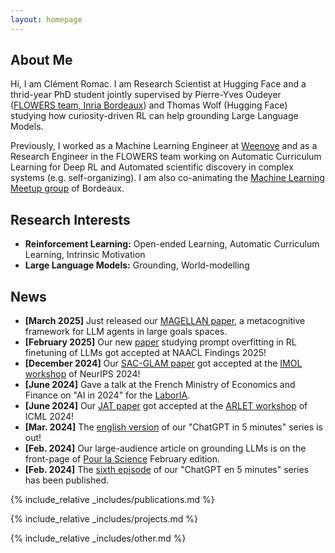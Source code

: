 ```yaml
---
layout: homepage
---
```


## About Me

Hi, I am Clément Romac. I am Research Scientist at Hugging Face and a thrid-year PhD student jointly supervised by Pierre-Yves Oudeyer ([FLOWERS team, Inria Bordeaux](https://flowers.inria.fr/)) and Thomas Wolf (Hugging Face) studying how curiosity-driven RL can help grounding Large Language Models. 

Previously, I worked as a Machine Learning Engineer at [Weenove](https://www.weenove.fr/) and as a Research Engineer in the FLOWERS team working on Automatic Curriculum Learning for Deep RL and Automated scientific discovery in complex systems (e.g. self-organizing). 
I am also co-animating the [Machine Learning Meetup group](https://www.meetup.com/fr-FR/Bordeaux-Machine-Learning-Meetup/) of Bordeaux. 


## Research Interests

- **Reinforcement Learning:** Open-ended Learning, Automatic Curriculum Learning, Intrinsic Motivation
- **Large Language Models:** Grounding, World-modelling

## News
- **[March 2025]** Just released our [MAGELLAN paper](https://arxiv.org/abs/2502.07709), a metacognitive framework for LLM agents in large goals spaces.
- **[February 2025]** Our new [paper](https://arxiv.org/abs/2410.19920) studying prompt overfitting in RL finetuning of LLMs got accepted at NAACL Findings 2025!
- **[December 2024]** Our [SAC-GLAM paper](https://arxiv.org/abs/2410.12481) got accepted at the [IMOL workshop](https://imol-workshop.github.io/) of NeurIPS 2024!
- **[June 2024]** Gave a talk at the French Ministry of Economics and Finance on "AI in 2024" for the [LaborIA](https://www.laboria.ai/).
- **[June 2024]** Our [JAT paper](https://github.com/huggingface/jat) got accepted at the [ARLET workshop](https://arlet-workshop.github.io/) of ICML 2024!
- **[Mar. 2024]** The [english version](http://developmentalsystems.org/chatgpt_5_minutes/en/) of our "ChatGPT in 5 minutes" series is out!
- **[Feb. 2024]** Our large-audience article on grounding LLMs is on the front-page of [Pour la Science](https://www.pourlascience.fr/sd/informatique/les-algorithmes-des-ia-peuvent-ils-comprendre-notre-monde-26131.php) February edition.
- **[Feb. 2024]** The [sixth episode](http://developmentalsystems.org/chatgpt_5_minutes/fr/) of our "ChatGPT en 5 minutes" series has been published.


{% include_relative _includes/publications.md %}

{% include_relative _includes/projects.md %}

{% include_relative _includes/other.md %}
